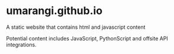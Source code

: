 # umarangi.github.io
A static website that contains html and javascript content

Potential content includes JavaScript, PythonScript and offsite API integrations.
